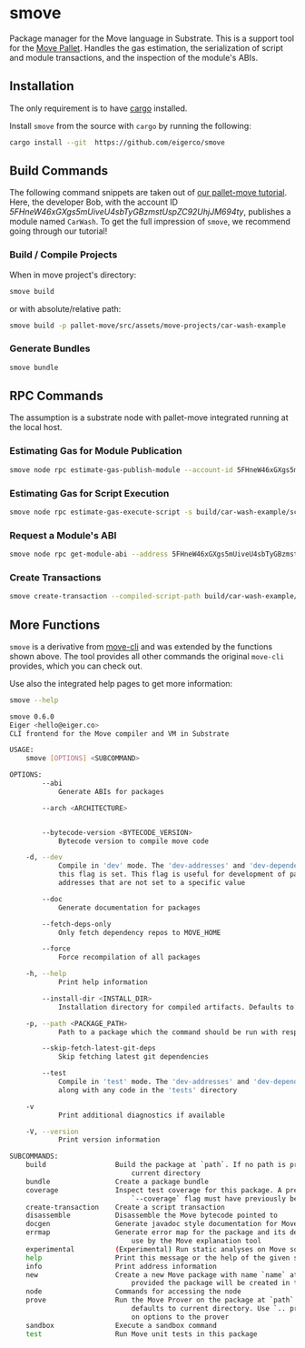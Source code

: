 # smove

Package manager for the Move language in Substrate. This is a support tool for the [Move Pallet](https://github.com/eigerco/pallet-move). Handles the gas estimation, the serialization of script and module transactions, and the inspection of the module's ABIs.


## Installation

The only requirement is to have [cargo][cargo] installed.

Install `smove` from the source with `cargo` by running the following:
```sh
cargo install --git  https://github.com/eigerco/smove
```


## Build Commands

The following command snippets are taken out of [our pallet-move tutorial](https://github.com/eigerco/pallet-move/blob/main/doc/tutorial.md). Here, the developer Bob, with the account ID _5FHneW46xGXgs5mUiveU4sbTyGBzmstUspZC92UhjJM694ty_, publishes a module named `CarWash`. To get the full impression of `smove`, we recommend going through our tutorial!

### Build / Compile Projects

When in move project's directory:
```sh
smove build
```
or with absolute/relative path:
```sh
smove build -p pallet-move/src/assets/move-projects/car-wash-example
```

### Generate Bundles

```sh
smove bundle
```


## RPC Commands

The assumption is a substrate node with pallet-move integrated running at the local host.

### Estimating Gas for Module Publication

```sh
smove node rpc estimate-gas-publish-module --account-id 5FHneW46xGXgs5mUiveU4sbTyGBzmstUspZC92UhjJM694ty --module-path build/car-wash-example/bytecode_modules/CarWash.mv
```

### Estimating Gas for Script Execution

```sh
smove node rpc estimate-gas-execute-script -s build/car-wash-example/script_transactions/initial_coin_minting.mvt
```

### Request a Module's ABI

```sh
smove node rpc get-module-abi --address 5FHneW46xGXgs5mUiveU4sbTyGBzmstUspZC92UhjJM694ty --name CarWash
```

### Create Transactions

```sh
smove create-transaction --compiled-script-path build/car-wash-example/bytecode_scripts/initial_coin_minting.mv --args signer:5FHneW46xGXgs5mUiveU4sbTyGBzmstUspZC92UhjJM694ty
```


## More Functions

`smove` is a derivative from [move-cli](https://github.com/eigerco/substrate-move/tree/main/language/tools/move-cli) and was extended by the functions shown above. The tool provides all other commands the original `move-cli` provides, which you can check out.

Use also the integrated help pages to get more information:
```sh
smove --help
```
```sh
smove 0.6.0
Eiger <hello@eiger.co>
CLI frontend for the Move compiler and VM in Substrate

USAGE:
    smove [OPTIONS] <SUBCOMMAND>

OPTIONS:
        --abi
            Generate ABIs for packages

        --arch <ARCHITECTURE>


        --bytecode-version <BYTECODE_VERSION>
            Bytecode version to compile move code

    -d, --dev
            Compile in 'dev' mode. The 'dev-addresses' and 'dev-dependencies' fields will be used if
            this flag is set. This flag is useful for development of packages that expose named
            addresses that are not set to a specific value

        --doc
            Generate documentation for packages

        --fetch-deps-only
            Only fetch dependency repos to MOVE_HOME

        --force
            Force recompilation of all packages

    -h, --help
            Print help information

        --install-dir <INSTALL_DIR>
            Installation directory for compiled artifacts. Defaults to current directory

    -p, --path <PACKAGE_PATH>
            Path to a package which the command should be run with respect to

        --skip-fetch-latest-git-deps
            Skip fetching latest git dependencies

        --test
            Compile in 'test' mode. The 'dev-addresses' and 'dev-dependencies' fields will be used
            along with any code in the 'tests' directory

    -v
            Print additional diagnostics if available

    -V, --version
            Print version information

SUBCOMMANDS:
    build                 Build the package at `path`. If no path is provided defaults to
                              current directory
    bundle                Create a package bundle
    coverage              Inspect test coverage for this package. A previous test run with the
                              `--coverage` flag must have previously been run
    create-transaction    Create a script transaction
    disassemble           Disassemble the Move bytecode pointed to
    docgen                Generate javadoc style documentation for Move packages
    errmap                Generate error map for the package and its dependencies at `path` for
                              use by the Move explanation tool
    experimental          (Experimental) Run static analyses on Move source or bytecode
    help                  Print this message or the help of the given subcommand(s)
    info                  Print address information
    new                   Create a new Move package with name `name` at `path`. If `path` is not
                              provided the package will be created in the directory `name`
    node                  Commands for accessing the node
    prove                 Run the Move Prover on the package at `path`. If no path is provided
                              defaults to current directory. Use `.. prove .. -- <options>` to pass
                              on options to the prover
    sandbox               Execute a sandbox command
    test                  Run Move unit tests in this package
```

[cargo]: https://doc.rust-lang.org/cargo/getting-started/installation.html
